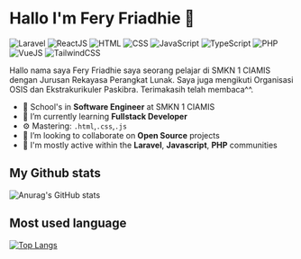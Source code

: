 # Hallo I'm Fery Friadhie 👋

![Laravel](https://img.shields.io/badge/Laravel-Learning-red)
![ReactJS](https://img.shields.io/badge/ReactJS-Learning-blue)
![HTML](https://img.shields.io/badge/HTML-Expert-orange)
![CSS](https://img.shields.io/badge/CSS-Intermediate-lightblue)
![JavaScript](https://img.shields.io/badge/JavaScript-Intermediate-yellow)
![TypeScript](https://img.shields.io/badge/TypeScript-Learning-lightgrey)
![PHP](https://img.shields.io/badge/PHP-Beginer-grey)
![VueJS](https://img.shields.io/badge/VueJS-Learning-green)
![TailwindCSS](https://img.shields.io/badge/TailwindCSS-Learning-teal)

Hallo nama saya Fery Friadhie saya seorang pelajar di SMKN 1 CIAMIS 
dengan Jurusan Rekayasa Perangkat Lunak. Saya juga mengikuti Organisasi OSIS
dan Ekstrakurikuler Paskibra. Terimakasih telah membaca^^.

- 🔭 School's in **Software Engineer** at SMKN 1 CIAMIS
- 🌱 I’m currently learning **Fullstack Developer**
- ⚙️ Mastering: `.html`,`.css`,`.js`
- 👯 I’m looking to collaborate on **Open Source**  projects
- 💬 I'm mostly active within the **Laravel**, **Javascript**, **PHP** communities

## My Github stats
![Anurag's GitHub stats](https://github-readme-stats.vercel.app/api?username=FeryFriadhie&show_icons=true)

## Most used language
[![Top Langs](https://github-readme-stats.vercel.app/api/top-langs/?username=FeryFriadhie)](https://github.com/FeryFriadhie)

